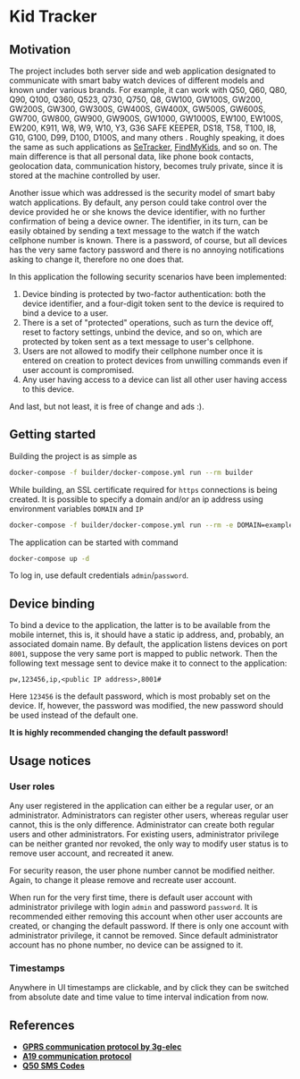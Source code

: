 # Kid Tracker

## Motivation

The project includes both server side and web application designated to communicate with 
smart baby watch devices of different models and known under various brands. For example, 
it can work with Q50, Q60, Q80, Q90, Q100, Q360, Q523, Q730, Q750, Q8, GW100, GW100S, GW200, 
GW200S, GW300, GW300S, GW400S, GW400X, GW500S, GW600S, GW700, GW800, GW900, GW900S, GW1000, 
GW1000S, EW100, EW100S, EW200, K911, W8, W9, W10, Y3, G36 SAFE KEEPER, DS18, T58, T100, I8, 
G10, G100, D99, D100, D100S, and many others . Roughly speaking, it does the same as
such applications as [SeTracker](https://setracker.org/), [FindMyKids](https://findmykids.org/), and so on. 
The main difference is that all personal data, like phone book contacts, geolocation data, 
communication history, becomes truly private, since it is stored at the machine 
controlled by user.

Another issue which was addressed is the security model of smart baby watch applications.
By default, any person could take control over the device provided he or she knows the device
identifier, with no further confirmation of being a device owner. The identifier, in its turn, 
can be easily obtained by sending a text message to the watch if the watch cellphone number 
is known. There is a password, of course, but all devices has the very same factory password
and there is no annoying notifications asking to change it, therefore no one does that.

In this application the following security scenarios have been implemented: 
1. Device binding is protected by two-factor authentication: both the device identifier, and a 
four-digit token sent to the device is required to bind a device to a user.
2. There is a set of "protected" operations, such as turn the device off, reset to factory settings, 
unbind the device, and so on, which are protected by token sent as a text message to user's cellphone.
3. Users are not allowed to modify their cellphone number once it is entered on creation 
to protect devices from unwilling commands even if user account is compromised.
4. Any user having access to a device can list all other user having access to this device.

And last, but not least, it is free of change and ads :).

## Getting started

Building the project is as simple as
```bash
docker-compose -f builder/docker-compose.yml run --rm builder
```
While building, an SSL certificate required for `https` connections is being created. 
It is possible to specify a domain and/or an ip address using environment variables `DOMAIN` and `IP`
```bash
docker-compose -f builder/docker-compose.yml run --rm -e DOMAIN=example.com -e IP=123.45.67.89 builder
```

The application can be started with command
```bash
docker-compose up -d
```

To log in, use default credentials `admin`/`password`.

## Device binding

To bind a device to the application, the latter is to be available from the
mobile internet, this is, it should have a static ip address, and, probably,
an associated domain name. By default, the application listens devices on port `8001`,
suppose the very same port is mapped to public network. Then the following text message
sent to device make it to connect to the application:
```
pw,123456,ip,<public IP address>,8001#
```
Here `123456` is the default password, which is most probably set on the device. If, however, the password
was modified, the new password should be used instead of the default one. 

**It is highly recommended changing the default password!**

## Usage notices

### User roles
Any user registered in the application can either be a regular user, or an administrator. 
Administrators can register other users, whereas regular user cannot, this is the only 
difference. Administrator can create both regular users and other administrators. For existing
users, administrator privilege can be neither granted nor revoked, the only way to modify user
status is to remove user account, and recreated it anew.

For security reason, the user phone number cannot be modified neither. Again, to change it
please remove and recreate user account.

When run for the very first time, there is default user account with administrator privilege with 
login `admin` and password `password`. It is recommended either removing this account when other
user accounts are created, or changing the default password. If there is only one account with 
administrator privilege, it cannot be removed. Since default administrator account has no 
phone number, no device can be assigned to it.

### Timestamps
Anywhere in UI timestamps are clickable, and by click they can be switched from absolute date and time
value to time interval indication from now.

## References

- [**GPRS communication protocol by 3g-elec**](https://github.com/tananaev/traccar/files/213814/3g.elec.comm.protocol.docx)
- [**A19 communication protocol**](https://www.istartek.com/wp-content/uploads/2019/03/A19-Communication-Protocol.pdf)
- [**Q50 SMS Codes**](http://deneysel-nadir.blogspot.com/2018/02/q50-sms-codes-q50-smart-watch-q50-sms.html)